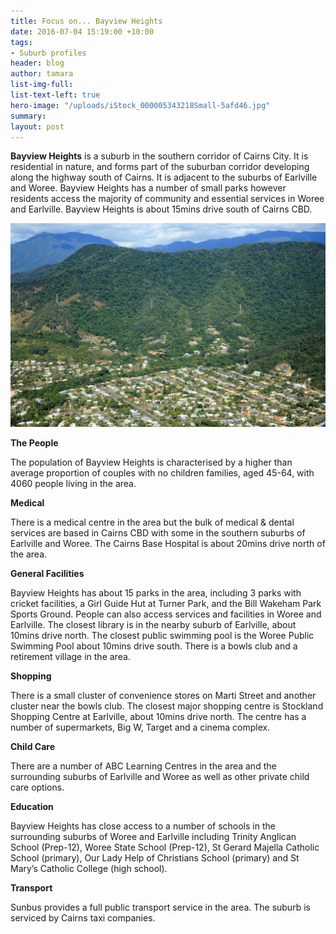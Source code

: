 ```yaml
---
title: Focus on... Bayview Heights
date: 2016-07-04 15:19:00 +10:00
tags:
- Suburb profiles
header: blog
author: tamara
list-img-full: 
list-text-left: true
hero-image: "/uploads/iStock_000005343218Small-5afd46.jpg"
summary: 
layout: post
---
```


**Bayview Heights** is a suburb in the southern corridor of Cairns City. It is residential in nature, and forms part of the suburban corridor developing along the highway south of Cairns. It is adjacent to the suburbs of Earlville and Woree. Bayview Heights has a number of small parks however residents access the majority of community and essential services in Woree and Earlville. Bayview Heights is about 15mins drive south of Cairns CBD.

![Aviary Photo_131129351865501933.png](/uploads/Aviary%20Photo_131129351865501933.png)

**The People**

The population of Bayview Heights is characterised by a higher than average proportion of couples with no children families, aged 45-64, with 4060 people living in the area.

**Medical**

There is a medical centre in the area but the bulk of medical & dental services are based in Cairns CBD with some in the southern suburbs of Earlville and Woree. The Cairns Base Hospital is about 20mins drive north of the area.

**General Facilities**

Bayview Heights has about 15 parks in the area, including 3 parks with cricket facilities, a Girl Guide Hut at Turner Park, and the Bill Wakeham Park Sports Ground. People can also access services and facilities in Woree and Earlville. The closest library is in the nearby suburb of Earlville, about 10mins drive north. The closest public swimming pool is the Woree Public Swimming Pool about 10mins drive south. There is a bowls club and a retirement village in the area.

**Shopping**

There is a small cluster of convenience stores on Marti Street and another cluster near the bowls club. The closest major shopping centre is Stockland Shopping Centre at Earlville, about 10mins drive north. The centre has a number of supermarkets, Big W, Target and a cinema complex.

**Child Care**

There are a number of ABC Learning Centres in the area and the surrounding suburbs of Earlville and Woree as well as other private child care options.

**Education**

Bayview Heights has close access to a number of schools in the surrounding suburbs of Woree and Earlville including Trinity Anglican School (Prep-12), Woree State School (Prep-12), St Gerard Majella Catholic School (primary), Our Lady Help of Christians School (primary) and St Mary’s Catholic College (high school).

**Transport**

Sunbus provides a full public transport service in the area. The suburb is serviced by Cairns taxi companies.